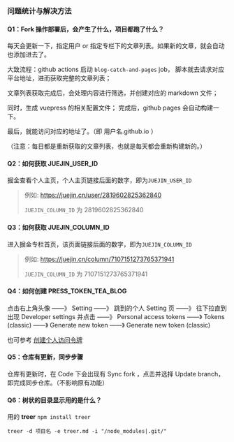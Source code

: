 ### 问题统计与解决方法

#### Q1：Fork 操作部署后，会产生了什么，项目都跑了什么？

每天会更新一下，指定用户 or 指定专栏下的文章列表。如果新的文章，就会自动也添加进去了。

大致流程：github actions 启动 `blog-catch-and-pages` job， 脚本就去请求对应平台地址，进而获取完整的文章列表；

文章列表获取完成后，会处理内容进行筛选，并创建对应的 markdown 文件；

同时，生成 vuepress 的相关配置文件； 完成后，github pages 会自动构建一下。

最后，就能访问对应的地址了。（即 用户名.github.io ）

（注意：每日都是重新获取的文章列表，也就是每天都会重新构建新的。）

#### Q2：如何获取 JUEJIN_USER_ID
掘金查看个人主页，个人主页链接后面的数字，即为`JUEJIN_USER_ID`
> 例如: https://juejin.cn/user/2819602825362840
>
>  `JUEJIN_COLUMN_ID` 为 2819602825362840

#### Q3：如何获取 JUEJIN_COLUMN_ID
进入掘金专栏首页，该页面链接后面的数字，即为`JUEJIN_COLUMN_ID`
> 例如: https://juejin.cn/column/7107151273765371941 
>
> `JUEJIN_COLUMN_ID` 为 7107151273765371941

#### Q4：如何创建 PRESS_TOKEN_TEA_BLOG

点击右上角头像 ——》 Setting ——》 跳到的个人 Setting 页 ——》 往下拉直到出现 Developer settings 并点击 ——》 Personal access tokens ——》 Tokens (classic) ——》 Generate new token ——》 Generate new token (classic)

也可参考 [创建个人访问令牌](https://docs.github.com/zh/authentication/keeping-your-account-and-data-secure/creating-a-personal-access-token)

#### Q5：仓库有更新，同步步骤
仓库有更新时，在 Code 下会出现有 Sync fork ，点击并选择 Update branch，即完成同步仓库。（不影响原有功能）

#### Q6：树状的目录显示用的是什么？
用的 **treer** `npm install treer`

`treer -d 项目名 -e treer.md -i "/node_modules|.git/"`